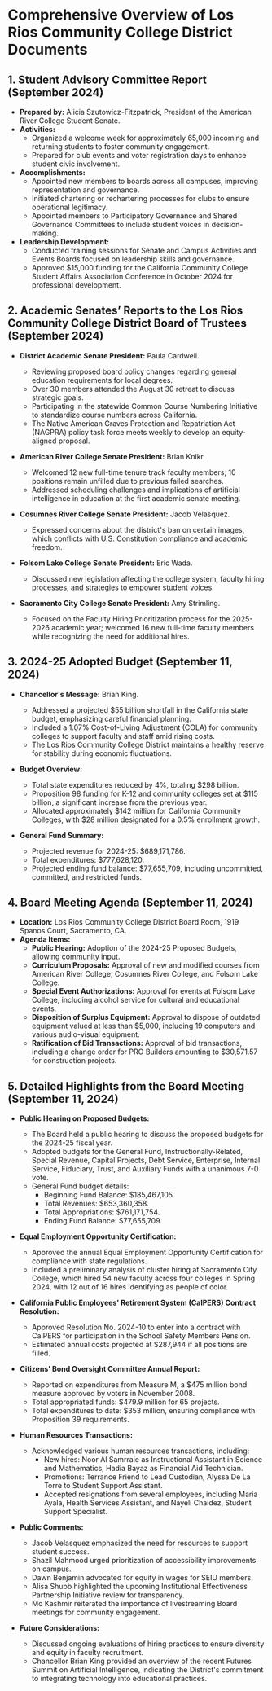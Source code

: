 # Comprehensive Overview of Los Rios Community College District Documents

## 1. Student Advisory Committee Report (September 2024)
- **Prepared by:** Alicia Szutowicz-Fitzpatrick, President of the American River College Student Senate.
- **Activities:**
  - Organized a welcome week for approximately 65,000 incoming and returning students to foster community engagement.
  - Prepared for club events and voter registration days to enhance student civic involvement.
- **Accomplishments:**
  - Appointed new members to boards across all campuses, improving representation and governance.
  - Initiated chartering or rechartering processes for clubs to ensure operational legitimacy.
  - Appointed members to Participatory Governance and Shared Governance Committees to include student voices in decision-making.
- **Leadership Development:**
  - Conducted training sessions for Senate and Campus Activities and Events Boards focused on leadership skills and governance.
  - Approved $15,000 funding for the California Community College Student Affairs Association Conference in October 2024 for professional development.

## 2. Academic Senates’ Reports to the Los Rios Community College District Board of Trustees (September 2024)
- **District Academic Senate President:** Paula Cardwell.
  - Reviewing proposed board policy changes regarding general education requirements for local degrees.
  - Over 30 members attended the August 30 retreat to discuss strategic goals.
  - Participating in the statewide Common Course Numbering Initiative to standardize course numbers across California.
  - The Native American Graves Protection and Repatriation Act (NAGPRA) policy task force meets weekly to develop an equity-aligned proposal.
  
- **American River College Senate President:** Brian Knikr.
  - Welcomed 12 new full-time tenure track faculty members; 10 positions remain unfilled due to previous failed searches.
  - Addressed scheduling challenges and implications of artificial intelligence in education at the first academic senate meeting.

- **Cosumnes River College Senate President:** Jacob Velasquez.
  - Expressed concerns about the district's ban on certain images, which conflicts with U.S. Constitution compliance and academic freedom.

- **Folsom Lake College Senate President:** Eric Wada.
  - Discussed new legislation affecting the college system, faculty hiring processes, and strategies to empower student voices.

- **Sacramento City College Senate President:** Amy Strimling.
  - Focused on the Faculty Hiring Prioritization process for the 2025-2026 academic year; welcomed 16 new full-time faculty members while recognizing the need for additional hires.

## 3. 2024-25 Adopted Budget (September 11, 2024)
- **Chancellor's Message:** Brian King.
  - Addressed a projected $55 billion shortfall in the California state budget, emphasizing careful financial planning.
  - Included a 1.07% Cost-of-Living Adjustment (COLA) for community colleges to support faculty and staff amid rising costs.
  - The Los Rios Community College District maintains a healthy reserve for stability during economic fluctuations.
  
- **Budget Overview:**
  - Total state expenditures reduced by 4%, totaling $298 billion.
  - Proposition 98 funding for K-12 and community colleges set at $115 billion, a significant increase from the previous year.
  - Allocated approximately $142 million for California Community Colleges, with $28 million designated for a 0.5% enrollment growth.

- **General Fund Summary:**
  - Projected revenue for 2024-25: $689,171,786.
  - Total expenditures: $777,628,120.
  - Projected ending fund balance: $77,655,709, including uncommitted, committed, and restricted funds.

## 4. Board Meeting Agenda (September 11, 2024)
- **Location:** Los Rios Community College District Board Room, 1919 Spanos Court, Sacramento, CA.
- **Agenda Items:**
  - **Public Hearing:** Adoption of the 2024-25 Proposed Budgets, allowing community input.
  - **Curriculum Proposals:** Approval of new and modified courses from American River College, Cosumnes River College, and Folsom Lake College.
  - **Special Event Authorizations:** Approval for events at Folsom Lake College, including alcohol service for cultural and educational events.
  - **Disposition of Surplus Equipment:** Approval to dispose of outdated equipment valued at less than $5,000, including 19 computers and various audio-visual equipment.
  - **Ratification of Bid Transactions:** Approval of bid transactions, including a change order for PRO Builders amounting to $30,571.57 for construction projects.

## 5. Detailed Highlights from the Board Meeting (September 11, 2024)
- **Public Hearing on Proposed Budgets:** 
  - The Board held a public hearing to discuss the proposed budgets for the 2024-25 fiscal year.
  - Adopted budgets for the General Fund, Instructionally-Related, Special Revenue, Capital Projects, Debt Service, Enterprise, Internal Service, Fiduciary, Trust, and Auxiliary Funds with a unanimous 7-0 vote.
  - General Fund budget details:
    - Beginning Fund Balance: $185,467,105.
    - Total Revenues: $653,360,358.
    - Total Appropriations: $761,171,754.
    - Ending Fund Balance: $77,655,709.

- **Equal Employment Opportunity Certification:** 
  - Approved the annual Equal Employment Opportunity Certification for compliance with state regulations.
  - Included a preliminary analysis of cluster hiring at Sacramento City College, which hired 54 new faculty across four colleges in Spring 2024, with 12 out of 16 hires identifying as people of color.

- **California Public Employees' Retirement System (CalPERS) Contract Resolution:** 
  - Approved Resolution No. 2024-10 to enter into a contract with CalPERS for participation in the School Safety Members Pension.
  - Estimated annual costs projected at $287,944 if all positions are filled.

- **Citizens’ Bond Oversight Committee Annual Report:** 
  - Reported on expenditures from Measure M, a $475 million bond measure approved by voters in November 2008.
  - Total appropriated funds: $479.9 million for 65 projects.
  - Total expenditures to date: $353 million, ensuring compliance with Proposition 39 requirements.

- **Human Resources Transactions:** 
  - Acknowledged various human resources transactions, including:
    - New hires: Noor Al Samrraie as Instructional Assistant in Science and Mathematics, Hadia Bayaz as Financial Aid Technician.
    - Promotions: Terrance Friend to Lead Custodian, Alyssa De La Torre to Student Support Assistant.
    - Accepted resignations from several employees, including Maria Ayala, Health Services Assistant, and Nayeli Chaidez, Student Support Specialist.

- **Public Comments:** 
  - Jacob Velasquez emphasized the need for resources to support student success.
  - Shazil Mahmood urged prioritization of accessibility improvements on campus.
  - Dawn Benjamin advocated for equity in wages for SEIU members.
  - Alisa Shubb highlighted the upcoming Institutional Effectiveness Partnership Initiative review for transparency.
  - Mo Kashmir reiterated the importance of livestreaming Board meetings for community engagement.

- **Future Considerations:** 
  - Discussed ongoing evaluations of hiring practices to ensure diversity and equity in faculty recruitment.
  - Chancellor Brian King provided an overview of the recent Futures Summit on Artificial Intelligence, indicating the District's commitment to integrating technology into educational practices.
